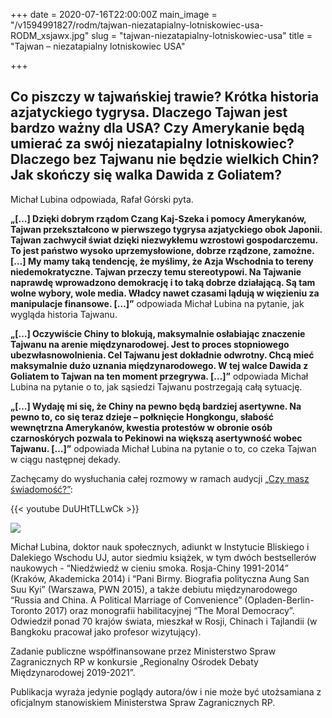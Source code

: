 +++
date = 2020-07-16T22:00:00Z
main_image = "/v1594991827/rodm/tajwan-niezatapialny-lotniskowiec-usa-RODM_xsjawx.jpg"
slug = "tajwan-niezatapialny-lotniskowiec-usa"
title = "Tajwan – niezatapialny lotniskowiec USA"

+++
## Co piszczy w tajwańskiej trawie? Krótka historia azjatyckiego tygrysa. Dlaczego Tajwan jest bardzo ważny dla USA? Czy Amerykanie będą umierać za swój niezatapialny lotniskowiec? Dlaczego bez Tajwanu nie będzie wielkich Chin? Jak skończy się walka Dawida z Goliatem?

Michał Lubina odpowiada, Rafał Górski pyta.

**„\[…\] Dzięki dobrym rządom Czang Kaj-Szeka i pomocy Amerykanów, Tajwan przekształcono w pierwszego tygrysa azjatyckiego obok Japonii. Tajwan zachwycił świat dzięki niezwykłemu wzrostowi gospodarczemu. To jest państwo wysoko uprzemysłowione, dobrze rządzone, zamożne. \[…\] My mamy taką tendencję, że myślimy, że Azja Wschodnia to tereny niedemokratyczne. Tajwan przeczy temu stereotypowi. Na Tajwanie naprawdę wprowadzono demokrację i to taką dobrze działającą. Są tam wolne wybory, wole media. Władcy nawet czasami lądują w więzieniu za manipulacje finansowe. \[…\]”** odpowiada Michał Lubina na pytanie, jak wygląda historia Tajwanu.

**„\[…\] Oczywiście Chiny to blokują, maksymalnie osłabiając znaczenie Tajwanu na arenie międzynarodowej. Jest to proces stopniowego ubezwłasnowolnienia. Cel Tajwanu jest dokładnie odwrotny. Chcą mieć maksymalnie dużo uznania międzynarodowego. W tej walce Dawida z Goliatem to Tajwan na ten moment przegrywa. \[…\]”** odpowiada Michał Lubina na pytanie o to, jak sąsiedzi Tajwanu postrzegają całą sytuację.

**„\[…\] Wydaję mi się, że Chiny na pewno będą bardziej asertywne. Na pewno to, co się teraz dzieje – połknięcie Hongkongu, słabość wewnętrzna Amerykanów, kwestia protestów w obronie osób czarnoskórych pozwala to Pekinowi na większą asertywność wobec Tajwanu. \[…\]”** odpowiada Michał Lubina na pytanie o to, co czeka Tajwan w ciągu następnej dekady.

Zachęcamy do wysłuchania całej rozmowy w ramach audycji [„Czy masz świadomość?”](https://instytutsprawobywatelskich.pl/tajwan-niezatapialny-lotniskowiec-usa/ "https://instytutsprawobywatelskich.pl/tajwan-niezatapialny-lotniskowiec-usa/"):

{{< youtube DuUHtTLLwCk >}}

![](https://res.cloudinary.com/inspro/image/upload/v1589991167/rodm/Michal-Lubina_wesoiv.jpg)

Michał Lubina, doktor nauk społecznych, adiunkt w Instytucie Bliskiego i Dalekiego Wschodu UJ, autor siedmiu książek, w tym dwóch bestsellerów naukowych - “Niedźwiedź w cieniu smoka. Rosja-Chiny 1991-2014” (Kraków, Akademicka 2014) i “Pani Birmy. Biografia polityczna Aung San Suu Kyi” (Warszawa, PWN 2015), a także debiutu międzynarodowego “Russia and China. A Political Marriage of Convenience” (Opladen-Berlin-Toronto 2017) oraz monografii habilitacyjnej “The Moral Democracy”. Odwiedził ponad 70 krajów świata, mieszkał w Rosji, Chinach i Tajlandii (w Bangkoku pracował jako profesor wizytujący).

Zadanie publiczne współfinansowane przez Ministerstwo Spraw Zagranicznych RP w konkursie „Regionalny Ośrodek Debaty Międzynarodowej 2019-2021”.

Publikacja wyraża jedynie poglądy autora/ów i nie może być utożsamiana z oficjalnym stanowiskiem Ministerstwa Spraw Zagranicznych RP.